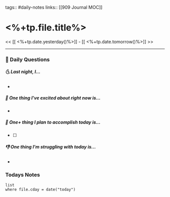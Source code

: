 tags:: #daily-notes 
links:: [[909 Journal MOC]] 
# <%+tp.file.title%>

<< [[ <%+tp.date.yesterday()%>]] - [[ <%+tp.date.tomorrow()%>]] >>

---
### 📅 Daily Questions
##### 🌜 Last night, I...
- 

##### 🙌 One thing I've excited about right now is...
- 

##### 🚀 One+ thing I plan to accomplish today is...
- [ ] 

##### 👎 One thing I'm struggling with today is...
- 

### Todays Notes
```dataview
list 
where file.cday = date("today")
```
